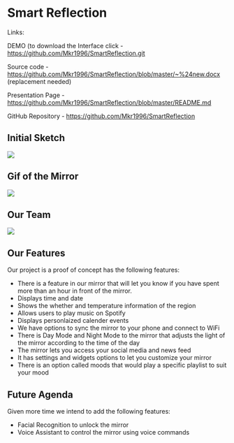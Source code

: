 # Smart Reflection

 
 Links:

DEMO (to download the Interface click - https://github.com/Mkr1996/SmartReflection.git

Source code - https://github.com/Mkr1996/SmartReflection/blob/master/~%24new.docx (replacement needed)

Presentation Page - https://github.com/Mkr1996/SmartReflection/blob/master/README.md

GitHub Repository - https://github.com/Mkr1996/SmartReflection

## Initial Sketch

![](https://github.com/Mkr1996/SmartReflection/blob/master/UI%20design.PNG)

## Gif of the Mirror

![](https://github.com/Mkr1996/SmartReflection/blob/master/p1.4.gif.gif)

## Our Team

![](https://github.com/Mkr1996/SmartReflection/blob/master/p1.4.png.jpeg)

## Our Features

Our project is a proof of concept has the following features:
* There is a feature in our mirror that will let you know if you have spent more than an hour in front of the mirror.
* Displays time and date
* Shows the whether and temperature information of the region
* Allows users to play music on Spotify
* Displays personlaized calender events
* We have options to sync the mirror to your phone and connect to WiFi
* There is Day Mode and Night Mode to the mirror that adjusts the light of the mirror according to the time of the day
* The mirror lets you access your social media and news feed
* It has settings and widgets options to let you customize your mirror
* There is an option called moods that would play a specific playlist to suit your mood

## Future Agenda

Given more time we intend to add the following features:
* Facial Recognition to unlock the mirror
* Voice Assistant to control the mirror using voice commands

